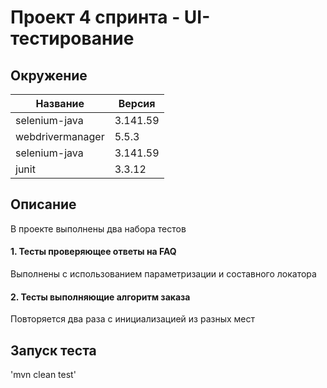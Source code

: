 # Проект 4 спринта - UI-тестирование

## Окружение 
| Название |  Версия |
|----------|--------|
|selenium-java | 3.141.59 |
|webdrivermanager | 5.5.3 |
|selenium-java | 3.141.59 |
|junit | 3.3.12 |

## Описание
В проекте выполнены два набора тестов


#### 1. Тесты проверяющее ответы на FAQ
Выполнены с использованием параметризации и составного локатора


#### 2. Тесты выполняющие алгоритм заказа
Повторяется два раза с инициализацией из разных мест


## Запуск теста
'mvn clean test'

